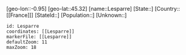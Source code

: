 ﻿---
location: [45.32,-0.95]
mapzoom: [7,12] 
mapmarker: city 
type: City
tags:
- geo/City


SpocWebEntityId: 31958
isDeleted: false
confidential: public

---
[geo-lon::-0.95]
[geo-lat::45.32]
[name::Lesparre]
[State::]
[Country::[[France]]]
[StateId::]
[Population::]
[Unknown::]


```leaflet
id: Lesparre
coordinates: [[Lesparre]]
markerFile: [[Lesparre]]
defaultZoom: 11 
maxZoom: 18
```
